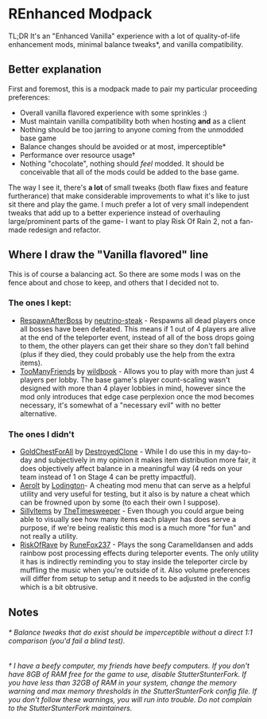 # REnhanced Modpack
TL;DR It's an "Enhanced Vanilla" experience with a lot of quality-of-life enhancement mods, minimal balance tweaks\*, and vanilla compatibility.


## Better explanation
First and foremost, this is a modpack made to pair my particular proceeding preferences:
- Overall vanilla flavored experience with some sprinkles :)
- Must maintain vanilla compatibility both when hosting **and** as a client
- Nothing should be too jarring to anyone coming from the unmodded base game
- Balance changes should be avoided or at most, imperceptible\*
- Performance over resource usage†
- Nothing "chocolate", nothing should *feel* modded. It should be conceivable that all of the mods could be added to the base game.


The way I see it, there's **a lot** of small tweaks (both flaw fixes and feature furtherance) that make considerable improvements to what it's like to just sit there and play the game. I much prefer a lot of very small independent tweaks that add up to a better experience instead of overhauling large/prominent parts of the game- I want to play Risk Of Rain 2, not a fan-made redesign and refactor.

## Where I draw the "Vanilla flavored" line
This is of course a balancing act. So there are some mods I was on the fence about and chose to keep, and others that I decided not to.


### The ones I kept:
- [RespawnAfterBoss](https://thunderstore.io/package/neutrino-steak/RespawnAfterBoss) by [neutrino-steak](https://thunderstore.io/package/neutrino-steak) - Respawns all dead players once all bosses have been defeated. This means if 1 out of 4 players are alive at the end of the teleporter event, instead of all of the boss drops going to them, the other players can get their share so they don't fall behind (plus if they died, they could probably use the help from the extra items).
- [TooManyFriends](https://thunderstore.io/package/wildbook/TooManyFriends) by [wildbook](https://thunderstore.io/package/wildbook) - Allows you to play with more than just 4 players per lobby. The base game's player count-scaling wasn't designed with more than 4 player lobbies in mind, however since the mod only introduces that edge case perplexion once the mod becomes necessary, it's somewhat of a "necessary evil" with no better alternative.


### The ones I didn't
- [GoldChestForAll](https://thunderstore.io/package/DestroyedClone/GoldChestForAll) by [DestroyedClone](https://thunderstore.io/package/DestroyedClone) - While I do use this in my day-to-day and subjectively in my opinion it makes item distribution more fair, it does objectively affect balance in a meaningful way (4 reds on your team instead of 1 on Stage 4 can be pretty impactful).
- [Aerolt](https://thunderstore.io/package/Lodington/Aerolt) by [Lodington](https://thunderstore.io/package/Lodington)- A cheating mod menu that can serve as a helpful utility and very useful for testing, but it also is by nature a cheat which can be frowned upon by some (to each their own I suppose).
- [SillyItems](https://thunderstore.io/package/TheTimesweeper/SillyItems) by [TheTimesweeper](https://thunderstore.io/package/TheTimesweeper) - Even though you could argue being able to visually see how many items each player has does serve a purpose, if we're being realistic this mod is a much more "for fun" and not really a utility.
- [RiskOfRave](https://thunderstore.io/package/RuneFox237/RiskOfRave) by [RuneFox237](https://thunderstore.io/package/RuneFox237) - Plays the song Caramelldansen and adds rainbow post processing effects during teleporter events. The only utility it has is indirectly reminding you to stay inside the teleporter circle by muffling the music when you're outside of it. Also volume preferences will differ from setup to setup and it needs to be adjusted in the config which is a bit obtrusive.


## Notes

###### \* Balance tweaks that do exist should be imperceptible without a direct 1:1 comparison (you'd fail a blind test).

###### † I have a beefy computer, my friends have beefy computers. If you don't have 8GB of RAM free for the game to use, disable StutterStunterFork. If you have less than 32GB of RAM in your system, change the memory warning and max memory thresholds in the StutterStunterFork config file. If you don't follow these warnings, you will run into trouble. Do not complain to the StutterStunterFork maintainers.
